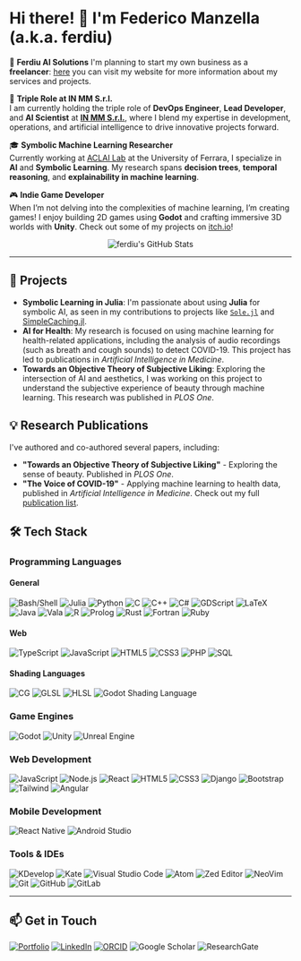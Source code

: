 # Hi there! 👋 I'm Federico Manzella (a.k.a. ferdiu)

🧠 **Ferdiu AI Solutions**
I'm planning to start my own business as a **freelancer**: [here](https://ferdiu.it) you can visit my website for more information about my services and projects.

💼 **Triple Role at IN MM S.r.l.**  
I am currently holding the triple role of **DevOps Engineer**, **Lead Developer**, and **AI Scientist** at [**IN MM S.r.l.**](https://inmm.co.uk), where I blend my expertise in development, operations, and artificial intelligence to drive innovative projects forward.

🎓 **Symbolic Machine Learning Researcher**  
Currently working at [ACLAI Lab](https://www.unife.it/en) at the University of Ferrara, I specialize in **AI** and **Symbolic Learning**. My research spans **decision trees**, **temporal reasoning**, and **explainability in machine learning**.

🎮 **Indie Game Developer**  
When I’m not delving into the complexities of machine learning, I’m creating games! I enjoy building 2D games using **Godot** and crafting immersive 3D worlds with **Unity**. Check out some of my projects on [itch.io](https://ferdiu.itch.io/)!

<div align="center">
    <img src="https://github-profile-summary-cards.vercel.app/api/cards/profile-details?username=ferdiu&theme=github_dark" alt="ferdiu's GitHub Stats"/>
</div>

---

## 🔭 **Projects**

- **Symbolic Learning in Julia**: I'm passionate about using **Julia** for symbolic AI, as seen in my contributions to projects like [`Sole.jl`](https://github.com/aclai-lab/Sole.jl) and [SimpleCaching.jl](https://github.com/ferdiu/SimpleCaching.jl).
- **AI for Health**: My research is focused on using machine learning for health-related applications, including the analysis of audio recordings (such as breath and cough sounds) to detect COVID-19. This project has led to publications in *Artificial Intelligence in Medicine*.
- **Towards an Objective Theory of Subjective Liking**: Exploring the intersection of AI and aesthetics, I was working on this project to understand the subjective experience of beauty through machine learning. This research was published in *PLOS One*.

## 💡 **Research Publications**
I've authored and co-authored several papers, including:
- **"Towards an Objective Theory of Subjective Liking"** - Exploring the sense of beauty. Published in *PLOS One*.
- **"The Voice of COVID-19"** - Applying machine learning to health data, published in *Artificial Intelligence in Medicine*.
Check out my full [publication list](https://ferdiu.github.io/#publications).

## 🛠 **Tech Stack**

### **Programming Languages**

#### General
![Bash/Shell](https://img.shields.io/badge/Bash/Shell-4EAA25?style=for-the-badge&logo=gnubash&logoColor=white)
![Julia](https://img.shields.io/badge/Julia-9558B2?style=for-the-badge&logo=julia&logoColor=white)
![Python](https://img.shields.io/badge/Python-3776AB?style=for-the-badge&logo=python&logoColor=white)
![C](https://img.shields.io/badge/C-A8B9CC?style=for-the-badge&logo=c&logoColor=white)
![C++](https://img.shields.io/badge/C++-00599C?style=for-the-badge&logo=cplusplus&logoColor=white)
![C#](https://img.shields.io/badge/C%23-239120?style=for-the-badge&logo=csharp&logoColor=white)
![GDScript](https://img.shields.io/badge/GDScript-478CBF?style=for-the-badge&logo=godotengine&logoColor=white)
![LaTeX](https://img.shields.io/badge/LaTeX-008080?style=for-the-badge&logo=latex&logoColor=white)
![Java](https://img.shields.io/badge/Java-007396?style=for-the-badge&logo=java&logoColor=white)
![Vala](https://img.shields.io/badge/Vala-3671A2?style=for-the-badge&logo=vala&logoColor=white)
![R](https://img.shields.io/badge/R-276DC3?style=for-the-badge&logo=r&logoColor=white)
![Prolog](https://img.shields.io/badge/Prolog-366c99?style=for-the-badge&logo=prolog&logoColor=white)
![Rust](https://img.shields.io/badge/Rust-000000?style=for-the-badge&logo=rust&logoColor=white)
![Fortran](https://img.shields.io/badge/Fortran-734F96?style=for-the-badge&logo=fortran&logoColor=white)
![Ruby](https://img.shields.io/badge/Ruby-CC342D?style=for-the-badge&logo=ruby&logoColor=white)

#### Web

![TypeScript](https://img.shields.io/badge/TypeScript-3178C6?style=for-the-badge&logo=typescript&logoColor=white)
![JavaScript](https://img.shields.io/badge/JavaScript-F7DF1E?style=for-the-badge&logo=javascript&logoColor=black)
![HTML5](https://img.shields.io/badge/HTML5-E34F26?style=for-the-badge&logo=html5&logoColor=white)
![CSS3](https://img.shields.io/badge/CSS3-1572B6?style=for-the-badge&logo=css3&logoColor=white)
![PHP](https://img.shields.io/badge/PHP-777BB4?style=for-the-badge&logo=php&logoColor=white)
![SQL](https://img.shields.io/badge/SQL-003B57?style=for-the-badge&logo=postgresql&logoColor=white)

#### Shading Languages
![CG](https://img.shields.io/badge/CG-FF8800?style=for-the-badge&logo=shaderforge&logoColor=white)
![GLSL](https://img.shields.io/badge/GLSL-2C2C2C?style=for-the-badge&logo=opengl&logoColor=white)
![HLSL](https://img.shields.io/badge/HLSL-FF4C4C?style=for-the-badge&logo=microsoft&logoColor=white)
![Godot Shading Language](https://img.shields.io/badge/Godot%20Shading%20Language-478CBF?style=for-the-badge&logo=godotengine&logoColor=white)

### **Game Engines**
![Godot](https://img.shields.io/badge/Godot-478CBF?style=for-the-badge&logo=godotengine&logoColor=white)
![Unity](https://img.shields.io/badge/Unity-000000?style=for-the-badge&logo=unity&logoColor=white)
![Unreal Engine](https://img.shields.io/badge/Unreal-0E1128?style=for-the-badge&logo=unrealengine&logoColor=white)

### **Web Development**
![JavaScript](https://img.shields.io/badge/JavaScript-F7DF1E?style=for-the-badge&logo=javascript&logoColor=black)
![Node.js](https://img.shields.io/badge/Node.js-339933?style=for-the-badge&logo=nodedotjs&logoColor=white)
![React](https://img.shields.io/badge/React-61DAFB?style=for-the-badge&logo=react&logoColor=black)
![HTML5](https://img.shields.io/badge/HTML5-E34F26?style=for-the-badge&logo=html5&logoColor=white)
![CSS3](https://img.shields.io/badge/CSS3-1572B6?style=for-the-badge&logo=css3&logoColor=white)
![Django](https://img.shields.io/badge/Django-092E20?style=for-the-badge&logo=django&logoColor=white)
![Bootstrap](https://img.shields.io/badge/Bootstrap-563D7C?style=for-the-badge&logo=bootstrap&logoColor=white)
![Tailwind](https://img.shields.io/badge/Tailwind%20CSS-38B2AC?style=for-the-badge&logo=tailwindcss&logoColor=white)
![Angular](https://img.shields.io/badge/Angular-DD0031?style=for-the-badge&logo=angular&logoColor=white)

### **Mobile Development**

![React Native](https://img.shields.io/badge/React%20Native-61DAFB?style=for-the-badge&logo=react&logoColor=black)
![Android Studio](https://img.shields.io/badge/Android%20Studio-3DDC84?style=for-the-badge&logo=androidstudio&logoColor=white)

### **Tools & IDEs**
![KDevelop](https://img.shields.io/badge/KDevelop-5E81AC?style=for-the-badge&logo=kde&logoColor=white)
![Kate](https://img.shields.io/badge/Kate-4875B4?style=for-the-badge&logo=kde&logoColor=white)
![Visual Studio Code](https://img.shields.io/badge/Visual%20Studio%20Code-007ACC?style=for-the-badge&logo=microsoft&logoColor=white)
![Atom](https://img.shields.io/badge/Atom/Pulsar-66595C?style=for-the-badge&logo=atom&logoColor=white)
![Zed Editor](https://img.shields.io/badge/Zed%20Editor-2088FF?style=for-the-badge&logo=zed&logoColor=white)
![NeoVim](https://img.shields.io/badge/NeoVim-57A143?style=for-the-badge&logo=neovim&logoColor=white)
![Git](https://img.shields.io/badge/Git-F05032?style=for-the-badge&logo=git&logoColor=white)
![GitHub](https://img.shields.io/badge/GitHub-181717?style=for-the-badge&logo=github&logoColor=white)
![GitLab](https://img.shields.io/badge/GitLab-FC6D26?style=for-the-badge&logo=gitlab&logoColor=white)

---

## 📫 **Get in Touch**

[![Portfolio](https://img.shields.io/badge/Website-Portfolio-%23000000?style=for-the-badge&logo=google-chrome&logoColor=white)](https://ferdiu.github.io)
[![LinkedIn](https://img.shields.io/badge/LinkedIn-Connect-%230077B5?style=for-the-badge&logo=linkedin&logoColor=white)](https://www.linkedin.com/in/federico-manzella-4586601a4/)
[![ORCID](https://img.shields.io/badge/ORCID-Profile-%23A6CE39?style=for-the-badge&logo=orcid&logoColor=white)](https://orcid.org/0000-0002-4944-2163)
![Google Scholar](https://img.shields.io/badge/Google%20Scholar-Profile-%23EA4335?style=for-the-badge&logo=google-scholar&logoColor=white)
![ResearchGate](https://img.shields.io/badge/ResearchGate-Profile-%23A8C6E8?style=for-the-badge&logo=researchgate&logoColor=white)

